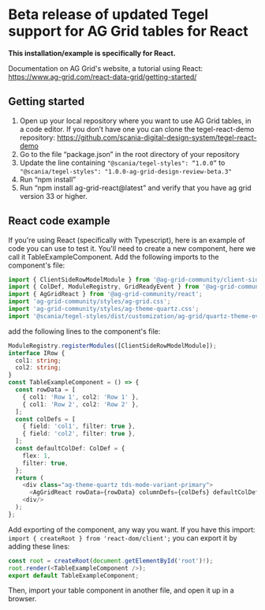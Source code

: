 
# Beta release of updated Tegel support for AG Grid tables for React

**This installation/example is specifically for React.**

Documentation on AG Grid's website, a tutorial using React: https://www.ag-grid.com/react-data-grid/getting-started/

## Getting started

1. Open up your local repository where you want to use AG Grid tables, in a code editor. If you don’t have one you can clone the tegel-react-demo repository: https://github.com/scania-digital-design-system/tegel-react-demo
2. Go to the file “package.json” in the root directory of your repository
3. Update the line containing `"@scania/tegel-styles": “1.0.0”` to `"@scania/tegel-styles": "1.0.0-ag-grid-design-review-beta.3"`
4. Run “npm install”
5. Run “npm install ag-grid-react@latest” and verify that you have ag grid version 33 or higher.

## React code example

If you're using React (specifically with Typescript), here is an example of code you can use to test it. You'll need to create a new component, here we call it TableExampleComponent. Add the following imports to the component's file:
``` typescript
import { ClientSideRowModelModule } from '@ag-grid-community/client-side-row-model';
import { ColDef, ModuleRegistry, GridReadyEvent } from '@ag-grid-community/core';
import { AgGridReact } from '@ag-grid-community/react';
import 'ag-grid-community/styles/ag-grid.css';
import 'ag-grid-community/styles/ag-theme-quartz.css';
import '@scania/tegel-styles/dist/customization/ag-grid/quartz-theme-override-v33.css'
```

add the following lines to the component's file:
``` typescript
ModuleRegistry.registerModules([ClientSideRowModelModule]);
interface IRow {
  col1: string;
  col2: string;
}
const TableExampleComponent = () => {
  const rowData = [
    { col1: 'Row 1', col2: 'Row 1' },
    { col1: 'Row 2', col2: 'Row 2' },
  ];
  const colDefs = [
    { field: 'col1', filter: true },
    { field: 'col2', filter: true },
  ];
  const defaultColDef: ColDef = {
    flex: 1,
    filter: true,
  };
  return (
    <div class="ag-theme-quartz tds-mode-variant-primary">
      <AgGridReact rowData={rowData} columnDefs={colDefs} defaultColDef={defaultColDef} />
    <div/>
  );
};
```
 
Add exporting of the component, any way you want. If you have this import: `import { createRoot } from 'react-dom/client';` you can export it by adding these lines:
``` typescript
const root = createRoot(document.getElementById('root')!);
root.render(<TableExampleComponent />);
export default TableExampleComponent;
```

Then, import your table component in another file, and open it up in a browser.
